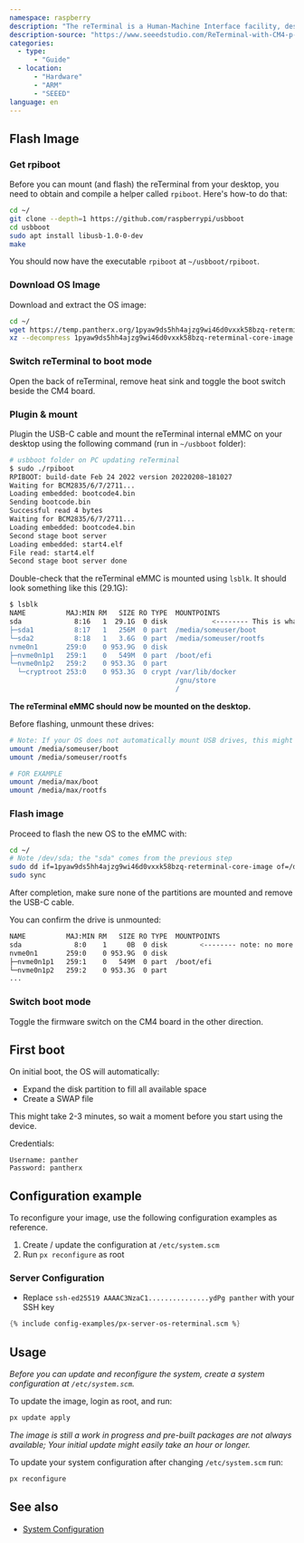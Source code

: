 ```yaml
---
namespace: raspberry
description: "The reTerminal is a Human-Machine Interface facility, designed in modularization, offered multiple interfaces and components. It is your hand-size, powerful, Raspberry Pi-based all-in-one board, assisting you to develop individual IoT & AI projects and being ready to materialize industrial-level monitor and control functions."
description-source: "https://www.seeedstudio.com/ReTerminal-with-CM4-p-4904.html"
categories:
  - type:
      - "Guide"
  - location:
      - "Hardware"
      - "ARM"
      - "SEEED"
language: en
---
```



## Flash Image

### Get rpiboot

Before you can mount (and flash) the reTerminal from your desktop, you need to obtain and compile a helper called `rpiboot`. Here's how-to do that:

```bash
cd ~/
git clone --depth=1 https://github.com/raspberrypi/usbboot
cd usbboot
sudo apt install libusb-1.0-0-dev
make
```

You should now have the executable `rpiboot` at `~/usbboot/rpiboot`.

### Download OS Image

Download and extract the OS image:

```bash
cd ~/
wget https://temp.pantherx.org/1pyaw9ds5hh4ajzg9wi46d0vxxk58bzq-reterminal-core-image.xz
xz --decompress 1pyaw9ds5hh4ajzg9wi46d0vxxk58bzq-reterminal-core-image.xz
```

### Switch reTerminal to boot mode

Open the back of reTerminal, remove heat sink and toggle the boot switch beside the CM4 board.

### Plugin & mount

Plugin the USB-C cable and mount the reTerminal internal eMMC on your desktop using the following command (run in `~/usbboot` folder):

```bash
# usbboot folder on PC updating reTerminal
$ sudo ./rpiboot
RPIBOOT: build-date Feb 24 2022 version 20220208~181027
Waiting for BCM2835/6/7/2711...
Loading embedded: bootcode4.bin
Sending bootcode.bin
Successful read 4 bytes
Waiting for BCM2835/6/7/2711...
Loading embedded: bootcode4.bin
Second stage boot server
Loading embedded: start4.elf
File read: start4.elf
Second stage boot server done
```

Double-check that the reTerminal eMMC is mounted using `lsblk`. It should look something like this (29.1G):

```bash
$ lsblk
NAME          MAJ:MIN RM   SIZE RO TYPE  MOUNTPOINTS
sda             8:16   1  29.1G  0 disk           <-------- This is what we're looking for "sda" or "sdb" or ...
├─sda1          8:17   1   256M  0 part  /media/someuser/boot
└─sda2          8:18   1   3.6G  0 part  /media/someuser/rootfs
nvme0n1       259:0    0 953.9G  0 disk
├─nvme0n1p1   259:1    0   549M  0 part  /boot/efi
└─nvme0n1p2   259:2    0 953.3G  0 part
  └─cryptroot 253:0    0 953.3G  0 crypt /var/lib/docker
                                         /gnu/store
                                         /
```

**The reTerminal eMMC should now be mounted on the desktop.**

Before flashing, unmount these drives:

```bash
# Note: If your OS does not automatically mount USB drives, this might not be necessary
umount /media/someuser/boot
umount /media/someuser/rootfs

# FOR EXAMPLE
umount /media/max/boot
umount /media/max/rootfs
```

### Flash image

Proceed to flash the new OS to the eMMC with:

```bash
cd ~/
# Note /dev/sda; the "sda" comes from the previous step
sudo dd if=1pyaw9ds5hh4ajzg9wi46d0vxxk58bzq-reterminal-core-image of=/dev/sda status=progress
sudo sync
```

After completion, make sure none of the partitions are mounted and remove the USB-C cable.

You can confirm the drive is unmounted:

```bash
NAME          MAJ:MIN RM   SIZE RO TYPE  MOUNTPOINTS
sda             8:0    1     0B  0 disk        <-------- note: no more sda1, sda2 (or sdb, sdc, ..)
nvme0n1       259:0    0 953.9G  0 disk
├─nvme0n1p1   259:1    0   549M  0 part  /boot/efi
└─nvme0n1p2   259:2    0 953.3G  0 part
...
```

### Switch boot mode

Toggle the firmware switch on the CM4 board in the other direction.


## First boot

On initial boot, the OS will automatically:

- Expand the disk partition to fill all available space
- Create a SWAP file

This might take 2-3 minutes, so wait a moment before you start using the device.

Credentials:

```
Username: panther
Password: pantherx
```

## Configuration example

To reconfigure your image, use the following configuration examples as reference.

1. Create / update the configuration at `/etc/system.scm`
2. Run `px reconfigure` as root

### Server Configuration

- Replace `ssh-ed25519 AAAAC3NzaC1...............ydPg panther` with your SSH key

```scheme
{% include config-examples/px-server-os-reterminal.scm %}
```

## Usage

_Before you can update and reconfigure the system, create a system configuration at `/etc/system.scm`._

To update the image, login as root, and run:

```bash
px update apply
```

_The image is still a work in progress and pre-built packages are not always available; Your initial update might easily take an hour or longer._

To update your system configuration after changing `/etc/system.scm` run:

```bash
px reconfigure
```

## See also

- [System Configuration](/System-configuration/)